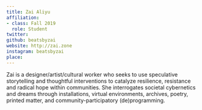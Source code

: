 ```yaml
---
title: Zai Aliyu
affiliation:
- class: Fall 2019
  role: Student
twitter:
github: beatsbyzai
website: http://zai.zone
instagram: beatsbyzai
place: 
---
```

Zai is a designer/artist/cultural worker who seeks to use speculative storytelling and thoughtful interventions to catalyze resilience, resistance and radical hope within communities. She interrogates societal cybernetics and dreams through installations, virtual environments, archives, poetry, printed matter, and community-participatory (de)programming.
